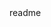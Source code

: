 <snippet>
  <content><![CDATA[
# ${1:four-in-a-row}
## Installation:
1.Install node and npm (node v.6.7.0 and npm v.3.10.3 were used in development).
2.Run "npm install" in "./four-in-a-row".
3. To run locally go to "./four-in-a-row" and run "npm run" from the terminal.
To deploy to a server open "./four-in-a-row/src/package.json"
and change 
  "homepage": "http://shamiranjaf.com/four-in-a-row"
to a desired homepage. Then run "npm run build" in
"./four-in-a-row", the deployment-ready build is then 
located in /.four-in-a-row/build".
## Run tests
Run "npm test" in "./four-in-a-row".
]]></content>
  <tabTrigger>readme</tabTrigger>
</snippet>
